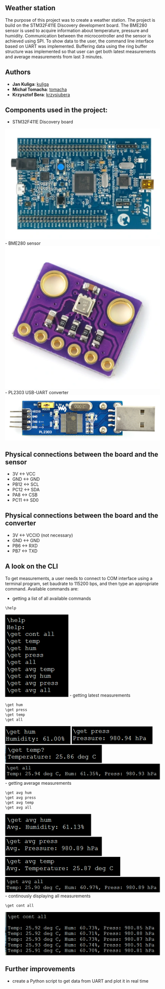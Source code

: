 ## Weather station
The purpose of this project was to create a weather station. The project is build on the STM32F411E Discovery development board. The BME280 sensor is used to acquire information 
about temperature, pressure and humidity. Communication between the microcontroller and the sensor is achieved using SPI. To show data to the user, the command line interface
based on UART was implemented. Buffering data using the ring buffer structure was implemented so that user can get both latest measurements and average measurements from last 3 
minutes. 

## Authors
* **Jan Kuliga**: [kuliga](https://github.com/kuliga)
* **Michał Tomacha**: [tomacha](https://github.com/tomacha)
* **Krzysztof Bera**: [krzysiubera](https://github.com/krzysiubera)

## Components used in the project:
- STM32F411E Discovery board
<img src="images/stm32f4.png" />
- BME280 sensor
<img src="images/bme280.png" />
- PL2303 USB-UART converter
<img src="images/usb_uart_conv.png" />

## Physical connections between the board and the sensor
- 3V <-> VCC
- GND <-> GND
- PB12 <-> SCL
- PC12 <-> SDA
- PA8 <-> CSB
- PC11 <-> SD0

## Physical connections between the board and the converter
- 3V <-> VCCIO (not necessary)
- GND <-> GND
- PB6 <-> RXD
- PB7 <-> TXD

## A look on the CLI
To get measurements, a user needs to connect to COM interface using a terminal program, set baudrate to 115200 bps, and then type an appropriate command. Available commands are:
- getting a list of all available commands
```
\help
```
<img src="images/help.png" />
- getting latest measurements

```
\get hum
\get press
\get temp
\get all
```
<img src="images/get_hum.png" />
<img src="images/get_press.png" />
<img src="images/get_temp.png" />
<img src="images/get_all.png" />
- getting average measurements

```
\get avg hum
\get avg press
\get avg temp
\get avg all
```
<img src="images/get_avg_hum.png" />
<img src="images/get_avg_press.png" />
<img src="images/get_avg_temp.png" />
<img src="images/get_avg_all.png" />
- continously displaying all measurements

```
\get cont all
```
<img src="images/get_cont_all.png" />

## Further improvements
- create a Python script to get data from UART and plot it in real time
